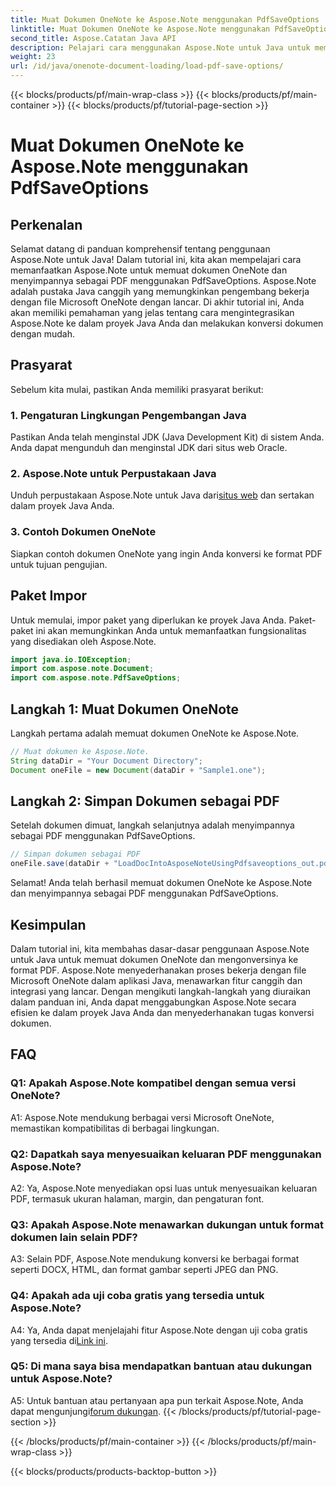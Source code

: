 ```yaml
---
title: Muat Dokumen OneNote ke Aspose.Note menggunakan PdfSaveOptions
linktitle: Muat Dokumen OneNote ke Aspose.Note menggunakan PdfSaveOptions
second_title: Aspose.Catatan Java API
description: Pelajari cara menggunakan Aspose.Note untuk Java untuk memuat dokumen OneNote dan mengonversinya ke format PDF dengan mudah. Sederhanakan tugas konversi dokumen Anda dengan Aspose.Note.
weight: 23
url: /id/java/onenote-document-loading/load-pdf-save-options/
---
```


{{< blocks/products/pf/main-wrap-class >}}
{{< blocks/products/pf/main-container >}}
{{< blocks/products/pf/tutorial-page-section >}}

# Muat Dokumen OneNote ke Aspose.Note menggunakan PdfSaveOptions

## Perkenalan

Selamat datang di panduan komprehensif tentang penggunaan Aspose.Note untuk Java! Dalam tutorial ini, kita akan mempelajari cara memanfaatkan Aspose.Note untuk memuat dokumen OneNote dan menyimpannya sebagai PDF menggunakan PdfSaveOptions. Aspose.Note adalah pustaka Java canggih yang memungkinkan pengembang bekerja dengan file Microsoft OneNote dengan lancar. Di akhir tutorial ini, Anda akan memiliki pemahaman yang jelas tentang cara mengintegrasikan Aspose.Note ke dalam proyek Java Anda dan melakukan konversi dokumen dengan mudah.

## Prasyarat

Sebelum kita mulai, pastikan Anda memiliki prasyarat berikut:

### 1. Pengaturan Lingkungan Pengembangan Java

Pastikan Anda telah menginstal JDK (Java Development Kit) di sistem Anda. Anda dapat mengunduh dan menginstal JDK dari situs web Oracle.

### 2. Aspose.Note untuk Perpustakaan Java

 Unduh perpustakaan Aspose.Note untuk Java dari[situs web](https://releases.aspose.com/note/java/) dan sertakan dalam proyek Java Anda.

### 3. Contoh Dokumen OneNote

Siapkan contoh dokumen OneNote yang ingin Anda konversi ke format PDF untuk tujuan pengujian.

## Paket Impor

Untuk memulai, impor paket yang diperlukan ke proyek Java Anda. Paket-paket ini akan memungkinkan Anda untuk memanfaatkan fungsionalitas yang disediakan oleh Aspose.Note.

```java
import java.io.IOException;
import com.aspose.note.Document;
import com.aspose.note.PdfSaveOptions;
```

## Langkah 1: Muat Dokumen OneNote

Langkah pertama adalah memuat dokumen OneNote ke Aspose.Note.

```java
// Muat dokumen ke Aspose.Note.
String dataDir = "Your Document Directory";
Document oneFile = new Document(dataDir + "Sample1.one");
```

## Langkah 2: Simpan Dokumen sebagai PDF

Setelah dokumen dimuat, langkah selanjutnya adalah menyimpannya sebagai PDF menggunakan PdfSaveOptions.

```java
// Simpan dokumen sebagai PDF
oneFile.save(dataDir + "LoadDocIntoAsposeNoteUsingPdfsaveoptions_out.pdf", new PdfSaveOptions());
```

Selamat! Anda telah berhasil memuat dokumen OneNote ke Aspose.Note dan menyimpannya sebagai PDF menggunakan PdfSaveOptions.

## Kesimpulan

Dalam tutorial ini, kita membahas dasar-dasar penggunaan Aspose.Note untuk Java untuk memuat dokumen OneNote dan mengonversinya ke format PDF. Aspose.Note menyederhanakan proses bekerja dengan file Microsoft OneNote dalam aplikasi Java, menawarkan fitur canggih dan integrasi yang lancar. Dengan mengikuti langkah-langkah yang diuraikan dalam panduan ini, Anda dapat menggabungkan Aspose.Note secara efisien ke dalam proyek Java Anda dan menyederhanakan tugas konversi dokumen.

## FAQ

### Q1: Apakah Aspose.Note kompatibel dengan semua versi OneNote?

A1: Aspose.Note mendukung berbagai versi Microsoft OneNote, memastikan kompatibilitas di berbagai lingkungan.

### Q2: Dapatkah saya menyesuaikan keluaran PDF menggunakan Aspose.Note?

A2: Ya, Aspose.Note menyediakan opsi luas untuk menyesuaikan keluaran PDF, termasuk ukuran halaman, margin, dan pengaturan font.

### Q3: Apakah Aspose.Note menawarkan dukungan untuk format dokumen lain selain PDF?

A3: Selain PDF, Aspose.Note mendukung konversi ke berbagai format seperti DOCX, HTML, dan format gambar seperti JPEG dan PNG.

### Q4: Apakah ada uji coba gratis yang tersedia untuk Aspose.Note?

 A4: Ya, Anda dapat menjelajahi fitur Aspose.Note dengan uji coba gratis yang tersedia di[Link ini](https://releases.aspose.com/).

### Q5: Di mana saya bisa mendapatkan bantuan atau dukungan untuk Aspose.Note?

 A5: Untuk bantuan atau pertanyaan apa pun terkait Aspose.Note, Anda dapat mengunjungi[forum dukungan](https://forum.aspose.com/c/note/28).
{{< /blocks/products/pf/tutorial-page-section >}}

{{< /blocks/products/pf/main-container >}}
{{< /blocks/products/pf/main-wrap-class >}}

{{< blocks/products/products-backtop-button >}}
